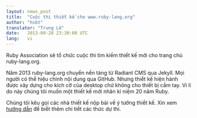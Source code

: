 ```yaml
---
layout: news_post
title:  "Cuộc thi thiết kế cho www.ruby-lang.org"
author: "hsbt"
translator: "Trung Lê"
date:   2013-09-28 23:30:00 UTC
lang:   vi
---
```


Ruby Association sẽ tổ chức cuộc thi tìm kiếm thiết kế mới cho
trang chủ ruby-lang.org.

Năm 2013 ruby-lang.org chuyển nền tảng từ Radiant CMS qua Jekyll.
Mọi người có thể hiệu chỉnh nội dung qua GitHub. Nhưng thiểt kế
hiện hành được xây dựng cho kích cỡ của desktop chứ không cho
thiết bị cầm tay. Vì lí do này chúng tôi muốn một thiết kế mới
nhân kỉ niệm 20 năm Ruby.

Chúng tôi kêu gọi các nhà thiết kế nộp bài về ý tưởng thiết kế.
Xin xem [hướng dẫn][1] để biết thêm chi tiết các thức dự thi.

[1]: http://www.ruby.or.jp/en/news/20130924.html